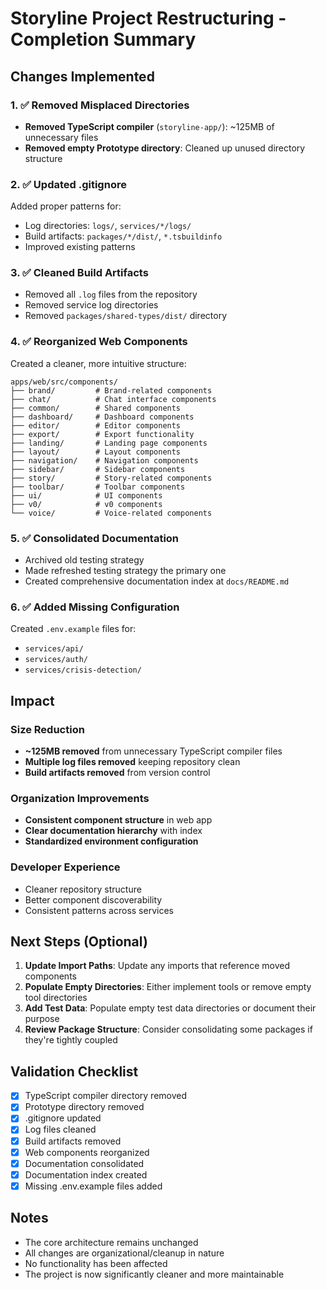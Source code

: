 # Storyline Project Restructuring - Completion Summary

## Changes Implemented

### 1. ✅ Removed Misplaced Directories
- **Removed TypeScript compiler** (`storyline-app/`): ~125MB of unnecessary files
- **Removed empty Prototype directory**: Cleaned up unused directory structure

### 2. ✅ Updated .gitignore
Added proper patterns for:
- Log directories: `logs/`, `services/*/logs/`
- Build artifacts: `packages/*/dist/`, `*.tsbuildinfo`
- Improved existing patterns

### 3. ✅ Cleaned Build Artifacts
- Removed all `.log` files from the repository
- Removed service log directories
- Removed `packages/shared-types/dist/` directory

### 4. ✅ Reorganized Web Components
Created a cleaner, more intuitive structure:
```
apps/web/src/components/
├── brand/         # Brand-related components
├── chat/          # Chat interface components
├── common/        # Shared components
├── dashboard/     # Dashboard components
├── editor/        # Editor components
├── export/        # Export functionality
├── landing/       # Landing page components
├── layout/        # Layout components
├── navigation/    # Navigation components
├── sidebar/       # Sidebar components
├── story/         # Story-related components
├── toolbar/       # Toolbar components
├── ui/            # UI components
├── v0/            # v0 components
└── voice/         # Voice-related components
```

### 5. ✅ Consolidated Documentation
- Archived old testing strategy
- Made refreshed testing strategy the primary one
- Created comprehensive documentation index at `docs/README.md`

### 6. ✅ Added Missing Configuration
Created `.env.example` files for:
- `services/api/`
- `services/auth/`
- `services/crisis-detection/`

## Impact

### Size Reduction
- **~125MB removed** from unnecessary TypeScript compiler files
- **Multiple log files removed** keeping repository clean
- **Build artifacts removed** from version control

### Organization Improvements
- **Consistent component structure** in web app
- **Clear documentation hierarchy** with index
- **Standardized environment configuration**

### Developer Experience
- Cleaner repository structure
- Better component discoverability
- Consistent patterns across services

## Next Steps (Optional)

1. **Update Import Paths**: Update any imports that reference moved components
2. **Populate Empty Directories**: Either implement tools or remove empty tool directories
3. **Add Test Data**: Populate empty test data directories or document their purpose
4. **Review Package Structure**: Consider consolidating some packages if they're tightly coupled

## Validation Checklist

- [x] TypeScript compiler directory removed
- [x] Prototype directory removed
- [x] .gitignore updated
- [x] Log files cleaned
- [x] Build artifacts removed
- [x] Web components reorganized
- [x] Documentation consolidated
- [x] Documentation index created
- [x] Missing .env.example files added

## Notes

- The core architecture remains unchanged
- All changes are organizational/cleanup in nature
- No functionality has been affected
- The project is now significantly cleaner and more maintainable
